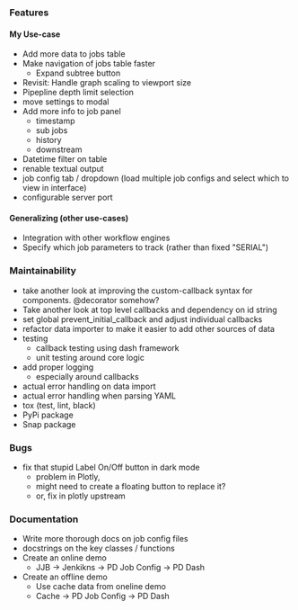 ### Features
#### My Use-case
* Add more data to jobs table
* Make navigation of jobs table faster
  * Expand subtree button
* Revisit: Handle graph scaling to viewport size
* Pipepline depth limit selection
* move settings to modal
* Add more info to job panel
  * timestamp
  * sub jobs
  * history
  * downstream
* Datetime filter on table
* renable textual output
* job config tab / dropdown (load multiple job configs and select which to view in interface)
* configurable server port
#### Generalizing (other use-cases)
* Integration with other workflow engines
* Specify which job parameters to track (rather than fixed "SERIAL")


### Maintainability
* take another look at improving the custom-callback syntax for components. @decorator somehow?
* Take another look at top level callbacks and dependency on id string
* set global prevent_initial_callback and adjust individual callbacks
* refactor data importer to make it easier to add other sources of data
* testing
  * callback testing using dash framework
  * unit testing around core logic
* add proper logging
  * especially around callbacks
* actual error handling on data import
* actual error handling when parsing YAML
* tox (test, lint, black)
* PyPi package
* Snap package


### Bugs
* fix that stupid Label On/Off button in dark mode
  * problem in Plotly, 
  * might need to create a floating button to replace it?
  * or, fix in plotly upstream


### Documentation
* Write more thorough docs on job config files
* docstrings on the key classes / functions
* Create an online demo
  * JJB -> Jenkikns -> PD Job Config -> PD Dash
* Create an offline demo
  * Use cache data from oneline demo
  * Cache -> PD Job Config -> PD Dash